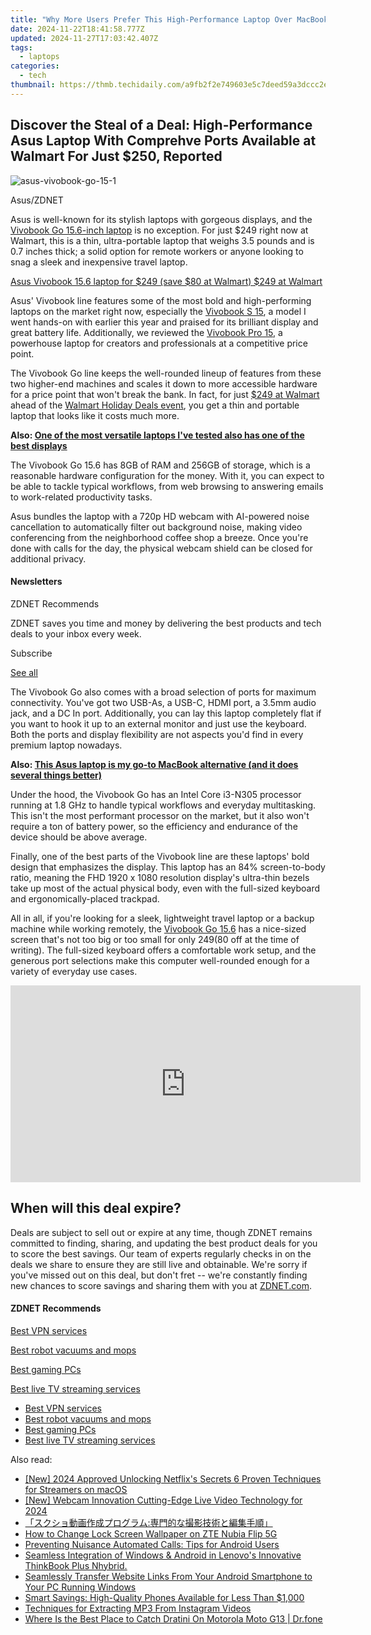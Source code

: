 ```yaml
---
title: "Why More Users Prefer This High-Performance Laptop Over MacBook Air: Unbeatable Value for Everyone! | ZDNet Insights"
date: 2024-11-22T18:41:58.777Z
updated: 2024-11-27T17:03:42.407Z
tags:
  - laptops
categories:
  - tech
thumbnail: https://thmb.techidaily.com/a9fb2f2e749603e5c7deed59a3dccc2eb82bb973e6c7211350802c91feadcdaf.jpg
---
```


## Discover the Steal of a Deal: High-Performance Asus Laptop With Comprehve Ports Available at Walmart For Just $250, Reported

![asus-vivobook-go-15-1](https://www.zdnet.com/a/img/resize/c956636f94e50eae46bbb1c54a14ff201094c783/2024/09/30/95a8b2d4-f4f5-4d67-86b4-716e6f9cd9b5/asus-vivobook-go-15-1.jpg?auto=webp&precrop=1079,606,x105,y40&width=1280)

Asus/ZDNET

Asus is well-known for its stylish laptops with gorgeous displays, and the [Vivobook Go 15.6-inch laptop](https://goto.walmart.com/c/5597632/565706/9383?sharedid=zdnet&partnerpropertyid=1980086&u=https%3A%2F%2Fwww.walmart.com%2Fip%2FASUS-Vivobook-Go-15-6-PC-Laptop-Intel-i3-N305-8GB-256GB-Win-11-Home-S-mode-Mixed-Black-E1504GA-WS36%2F5727766555&subId1=zd-__COM_CLICK_ID__-dtp) is no exception. For just $249 right now at Walmart, this is a thin, ultra-portable laptop that weighs 3.5 pounds and is 0.7 inches thick; a solid option for remote workers or anyone looking to snag a sleek and inexpensive travel laptop.

[Asus Vivobook 15.6 laptop for $249 (save $80 at Walmart) $249 at Walmart](https://goto.walmart.com/c/5597632/565706/9383?sharedid=zdnet&partnerpropertyid=1980086&u=https%3A%2F%2Fwww.walmart.com%2Fip%2FASUS-Vivobook-Go-15-6-PC-Laptop-Intel-i3-N305-8GB-256GB-Win-11-Home-S-mode-Mixed-Black-E1504GA-WS36%2F5727766555&subId1=zd-__COM_CLICK_ID__-dtp)

Asus' Vivobook line features some of the most bold and high-performing laptops on the market right now, especially the [Vivobook S 15](https://www.zdnet.com/article/one-of-the-best-productivity-laptops-ive-tested-is-not-a-lenovo-thinkpad-or-macbook/), a model I went hands-on with earlier this year and praised for its brilliant display and great battery life. Additionally, we reviewed the [Vivobook Pro 15](https://www.zdnet.com/article/this-asus-laptop-looks-unassuming-but-it-has-a-powerful-feature-creatives-will-love/), a powerhouse laptop for creators and professionals at a competitive price point. 

The Vivobook Go line keeps the well-rounded lineup of features from these two higher-end machines and scales it down to more accessible hardware for a price point that won't break the bank. In fact, for just [$249 at Walmart](https://goto.walmart.com/c/5597632/565706/9383?sharedid=zdnet&partnerpropertyid=1980086&u=https%3A%2F%2Fwww.walmart.com%2Fip%2FASUS-Vivobook-Go-15-6-PC-Laptop-Intel-i3-N305-8GB-256GB-Win-11-Home-S-mode-Mixed-Black-E1504GA-WS36%2F5727766555&subId1=zd-__COM_CLICK_ID__-dtp) ahead of the [Walmart Holiday Deals event](https://goto.walmart.com/c/5597632/565706/9383?sharedid=zdnet&partnerpropertyid=1980086&u=https%3A%2F%2Fwww.walmart.com%2Fshop%2Fdeals&subId1=zd-__COM_CLICK_ID__-dtp), you get a thin and portable laptop that looks like it costs much more.

**Also: [One of the most versatile laptops I've tested also has one of the best displays](https://www.zdnet.com/article/one-of-the-most-versatile-laptops-ive-tested-also-has-one-of-the-best-displays/)**

The Vivobook Go 15.6 has 8GB of RAM and 256GB of storage, which is a reasonable hardware configuration for the money. With it, you can expect to be able to tackle typical workflows, from web browsing to answering emails to work-related productivity tasks. 

Asus bundles the laptop with a 720p HD webcam with AI-powered noise cancellation to automatically filter out background noise, making video conferencing from the neighborhood coffee shop a breeze. Once you're done with calls for the day, the physical webcam shield can be closed for additional privacy. 

#### Newsletters

ZDNET Recommends

ZDNET saves you time and money by delivering the best products and tech deals to your inbox every week.

 Subscribe

[See all](https://www.zdnet.com/newsletters/)

The Vivobook Go also comes with a broad selection of ports for maximum connectivity. You've got two USB-As, a USB-C, HDMI port, a 3.5mm audio jack, and a DC In port. Additionally, you can lay this laptop completely flat if you want to hook it up to an external monitor and just use the keyboard. Both the ports and display flexibility are not aspects you'd find in every premium laptop nowadays.

**Also: [This Asus laptop is my go-to MacBook alternative (and it does several things better)](https://www.zdnet.com/article/this-asus-laptop-is-my-go-to-macbook-alternative-and-it-does-several-things-better/)**

Under the hood, the Vivobook Go has an Intel Core i3-N305 processor running at 1.8 GHz to handle typical workflows and everyday multitasking. This isn't the most performant processor on the market, but it also won't require a ton of battery power, so the efficiency and endurance of the device should be above average.

Finally, one of the best parts of the Vivobook line are these laptops' bold design that emphasizes the display. This laptop has an 84% screen-to-body ratio, meaning the FHD 1920 x 1080 resolution display's ultra-thin bezels take up most of the actual physical body, even with the full-sized keyboard and ergonomically-placed trackpad. 

All in all, if you're looking for a sleek, lightweight travel laptop or a backup machine while working remotely, the [Vivobook Go 15.6](https://goto.walmart.com/c/5597632/565706/9383?sharedid=zdnet&partnerpropertyid=1980086&u=https%3A%2F%2Fwww.walmart.com%2Fip%2FASUS-Vivobook-Go-15-6-PC-Laptop-Intel-i3-N305-8GB-256GB-Win-11-Home-S-mode-Mixed-Black-E1504GA-WS36%2F5727766555&subId1=zd-__COM_CLICK_ID__-dtp) has a nice-sized screen that's not too big or too small for only $249 ($80 off at the time of writing). The full-sized keyboard offers a comfortable work setup, and the generous port selections make this computer well-rounded enough for a variety of everyday use cases. 

<!-- affiliate ads begin -->
<iframe width="560" height="315" src="https://www.youtube.com/embed/aRMCbJxLuwE?si=E5sfJvoqkv1qCMWz&autoplay=1" title="YouTube video player" frameborder="0" allow="accelerometer; autoplay; clipboard-write; encrypted-media; gyroscope; picture-in-picture; web-share" referrerpolicy="strict-origin-when-cross-origin" allowfullscreen></iframe>
<!-- affiliate ads end -->

## When will this deal expire?

Deals are subject to sell out or expire at any time, though ZDNET remains committed to finding, sharing, and updating the best product deals for you to score the best savings. Our team of experts regularly checks in on the deals we share to ensure they are still live and obtainable. We're sorry if you've missed out on this deal, but don't fret -- we're constantly finding new chances to score savings and sharing them with you at [ZDNET.com](https://www.zdnet.com/). 

#### **ZDNET** Recommends

[Best VPN services](https://www.zdnet.com/article/best-vpn/ "Best VPN services")

[Best robot vacuums and mops](https://www.zdnet.com/article/best-robot-vacuum-mop/ "Best robot vacuums and mops")

[Best gaming PCs](https://www.zdnet.com/article/best-gaming-pc/ "Best gaming PCs")

[Best live TV streaming services](https://www.zdnet.com/article/best-live-tv-streaming-service/ "Best live TV streaming services")

* [Best VPN services](https://www.zdnet.com/article/best-vpn/ "Best VPN services")
* [Best robot vacuums and mops](https://www.zdnet.com/article/best-robot-vacuum-mop/ "Best robot vacuums and mops")
* [Best gaming PCs](https://www.zdnet.com/article/best-gaming-pc/ "Best gaming PCs")
* [Best live TV streaming services](https://www.zdnet.com/article/best-live-tv-streaming-service/ "Best live TV streaming services")

<ins class="adsbygoogle"
     style="display:block"
     data-ad-format="autorelaxed"
     data-ad-client="ca-pub-7571918770474297"
     data-ad-slot="1223367746"></ins>

<ins class="adsbygoogle"
     style="display:block"
     data-ad-client="ca-pub-7571918770474297"
     data-ad-slot="8358498916"
     data-ad-format="auto"
     data-full-width-responsive="true"></ins>

<span class="atpl-alsoreadstyle">Also read:</span>
<div><ul>
<li><a href="https://desktop-recording.techidaily.com/new-2024-approved-unlocking-netflixs-secrets-6-proven-techniques-for-streamers-on-macos/"><u>[New] 2024 Approved Unlocking Netflix's Secrets 6 Proven Techniques for Streamers on macOS</u></a></li>
<li><a href="https://on-screen-recording.techidaily.com/new-webcam-innovation-cutting-edge-live-video-technology-for-2024/"><u>[New] Webcam Innovation Cutting-Edge Live Video Technology for 2024</u></a></li>
<li><a href="https://blog-min.techidaily.com/iuoajoocueocrplusoctplusodppluswlleeuupluss9noaikoodlplusodreocsoodqeododrlsilplodnmotjgarmkq7lvbhmiodoozpjgajnt6jpm4bmiyvpoibjgi0i/"><u>「スクショ動画作成プログラム:専門的な撮影技術と編集手順」</u></a></li>
<li><a href="https://unlock-android.techidaily.com/how-to-change-lock-screen-wallpaper-on-zte-nubia-flip-5g-by-drfone-android/"><u>How to Change Lock Screen Wallpaper on ZTE Nubia Flip 5G</u></a></li>
<li><a href="https://hardware-reviews.techidaily.com/preventing-nuisance-automated-calls-tips-for-android-users/"><u>Preventing Nuisance Automated Calls: Tips for Android Users</u></a></li>
<li><a href="https://hardware-reviews.techidaily.com/seamless-integration-of-windows-and-android-in-lenovos-innovative-thinkbook-plus-nhybrid/"><u>Seamless Integration of Windows & Android in Lenovo's Innovative ThinkBook Plus Nhybrid.</u></a></li>
<li><a href="https://hardware-reviews.techidaily.com/seamlessly-transfer-website-links-from-your-android-smartphone-to-your-pc-running-windows/"><u>Seamlessly Transfer Website Links From Your Android Smartphone to Your PC Running Windows</u></a></li>
<li><a href="https://hardware-reviews.techidaily.com/smart-savings-high-quality-phones-available-for-less-than-1000/"><u>Smart Savings: High-Quality Phones Available for Less Than $1,000</u></a></li>
<li><a href="https://instagram-clips.techidaily.com/techniques-for-extracting-mp3-from-instagram-videos/"><u>Techniques for Extracting MP3 From Instagram Videos</u></a></li>
<li><a href="https://android-pokemon-go.techidaily.com/where-is-the-best-place-to-catch-dratini-on-motorola-moto-g13-drfone-by-drfone-virtual-android/"><u>Where Is the Best Place to Catch Dratini On Motorola Moto G13 | Dr.fone</u></a></li>
</ul></div>

